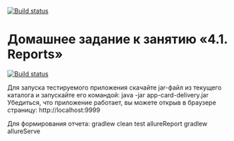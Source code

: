 [![Build status](https://ci.appveyor.com/api/projects/status/8p9re3i64g4qgepa?svg=true)](https://ci.appveyor.com/project/Netology-Korolchuk/aqa4-1)

# Домашнее задание к занятию «4.1. Reports»

[![Build status](https://ci.appveyor.com/api/projects/status/8p9re3i64g4qgepa?svg=true)](https://ci.appveyor.com/project/Netology-Korolchuk/aqa4-1)

Для запуска тестируемого приложения скачайте jar-файл из текущего каталога и запускайте его командой: java -jar app-card-delivery.jar Убедиться, что приложение работает, вы можете открыв в браузере страницу: http://localhost:9999

Для формирования отчета:
gradlew clean test allureReport
gradlew allureServe
